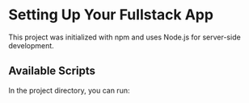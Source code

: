 # Setting Up Your Fullstack App

This project was initialized with npm and uses Node.js for server-side development.

## Available Scripts

In the project directory, you can run:


